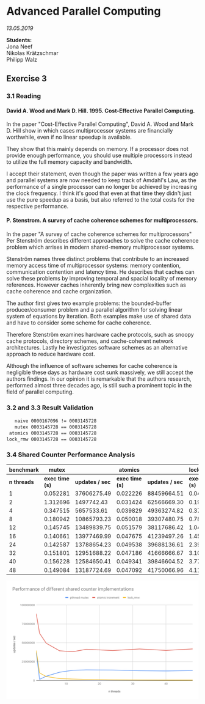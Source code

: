 # Advanced Parallel Computing
*13.05.2019*  

**Students:**  
Jona Neef  
Nikolas Krätzschmar  
Philipp Walz  

## Exercise 3

### 3.1 Reading

#### David A. Wood and Mark D. Hill. 1995. Cost-Effective Parallel Computing. 

In the paper "Cost-Effective Parallel Computing", David A. Wood and Mark D. Hill show in which cases multiprocessor systems are financially worthwhile, even if no linear speedup is available.

They show that this mainly depends on memory. If a processor does not provide enough performance, you should use multiple processors instead to utilize the full memory capacity and bandwidth.

I accept their statement, even though the paper was written a few years ago and parallel systems are now needed to keep track of Amdahl's Law, as the performance of a single processor can no longer be achieved by increasing the clock frequency. I think it's good that even at that time they didn't just use the pure speedup as a basis, but also referred to the total costs for the respective performance.

#### P. Stenstrom. A survey of cache coherence schemes for multiprocessors. 

In the paper "A survey of cache coherence schemes for multiprocessors" Per Stenström describes different approaches to solve the cache coherence problem which arrises in modern shared-memory multiprocessor systems.

Stenström names three distinct problems that contribute to an increased memory access time of multiprocessor systems: memory contention, communication contention and latency time. He describes that caches can solve these problems by improving temporal and spacial locality of memory references. However caches inherently bring new complexities such as cache coherence and cache organization.

The author first gives two example problems: the bounded-buffer producer/consumer problem and a parallel algorithm for solving linear system of equations by iteration. Both examples make use of shared data and have to consider some scheme for cache coherence.

Therefore Stenström examines hardware cache protocols, such as snoopy cache protocols, directory schemes, and cache-coherent network architectures. Lastly he investigates software schemes as an alternative approach to reduce hardware cost.

Although the influence of software schemes for cache coherence is negligible these days as hardware cost sunk massively, we still accept the authors findings. In our opinion it is remarkable that the authors research, performed almost three decades ago, is still such a prominent topic in the field of parallel computing. 



###  3.2 and  3.3 Result Validation

```
   naive 0000167096 != 0003145728
   mutex 0003145728 == 0003145728
 atomics 0003145728 == 0003145728
lock_rmw 0003145728 == 0003145728
```

### 3.4 Shared Counter Performance Analysis

| benchmark     | mutex             |                   | atomics           |                   | lock_rmw          |                   |
| ------------- | ----------------- | ----------------- | ----------------- | ----------------- | ----------------- | ----------------- |
| **n threads** | **exec time (s)** | **updates / sec** | **exec time (s)** | **updates / sec** | **exec time (s)** | **updates / sec** |
| 1             | 0.052281          | 37606275.49       | 0.022226          | 88459664.51       | 0.049481          | 39734045.75       |
| 2             | 1.312696          | 1497742.43        | 0.031424          | 62566669.30       | 0.197635          | 9948017.95        |
| 4             | 0.347515          | 5657533.61        | 0.039829          | 49363274.82       | 0.373007          | 5270899.19        |
| 8             | 0.180942          | 10865793.23       | 0.050018          | 39307480.75       | 0.787580          | 2496355.78        |
| 12            | 0.145745          | 13489839.75       | 0.051579          | 38117686.42       | 1.049237          | 1873818.48        |
| 16            | 0.140661          | 13977469.99       | 0.047675          | 41239497.26       | 1.459241          | 1347330.39        |
| 24            | 0.142587          | 13788654.23       | 0.049538          | 39688136.61       | 2.396090          | 820536.75         |
| 32            | 0.151801          | 12951688.22       | 0.047186          | 41666666.67       | 3.109717          | 632237.65         |
| 40            | 0.156228          | 12584650.41       | 0.049341          | 39846604.52       | 3.775028          | 520811.99         |
| 48            | 0.149084          | 13187724.69       | 0.047092          | 41750066.96       | 4.111867          | 478147.73         |

![Shared Counter Performance](./chart.svg)
